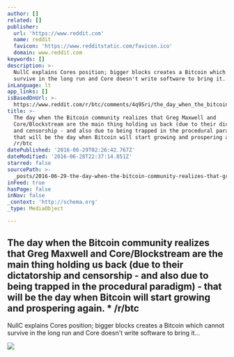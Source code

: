 ```yaml
---
author: []
related: []
publisher:
  url: 'https://www.reddit.com'
  name: reddit
  favicon: 'https://www.redditstatic.com/favicon.ico'
  domain: www.reddit.com
keywords: []
description: >-
  NullC explains Cores position; bigger blocks creates a Bitcoin which cannot
  survive in the long run and Core doesn't write software to bring it...
inLanguage: lt
app_links: []
isBasedOnUrl: >-
  https://www.reddit.com/r/btc/comments/4q95ri/the_day_when_the_bitcoin_community_realizes_that/
title: >-
  The day when the Bitcoin community realizes that Greg Maxwell and
  Core/Blockstream are the main thing holding us back (due to their dictatorship
  and censorship - and also due to being trapped in the procedural paradigm) -
  that will be the day when Bitcoin will start growing and prospering again. *
  /r/btc
datePublished: '2016-06-29T02:26:42.767Z'
dateModified: '2016-06-28T22:37:14.851Z'
starred: false
sourcePath: >-
  _posts/2016-06-29-the-day-when-the-bitcoin-community-realizes-that-greg-maxwel.md
inFeed: true
hasPage: false
inNav: false
_context: 'http://schema.org'
_type: MediaObject

---
```

<article style=""><h1>The day when the Bitcoin community realizes that Greg Maxwell and Core/Blockstream are the main thing holding us back (due to their dictatorship and censorship - and also due to being trapped in the procedural paradigm) - that will be the day when Bitcoin will start growing and prospering again. * /r/btc</h1><p>NullC explains Cores position; bigger blocks creates a Bitcoin which cannot survive in the long run and Core doesn't write software to bring it...</p><img src="https://i.redditmedia.com/H27a1CyOnxua77AD6heAVRqyTLnKM0vyRJfIRDPJo0o.jpg?w=320&amp;s=844f0a99d080f3d32c0fea06063df043" /></article>